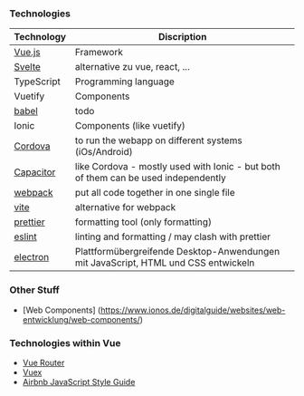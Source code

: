 ### Technologies

Technology | Discription 
-------- | -------- 
[Vue.js](https://vuejs.org/)   | Framework
[Svelte](https://svelte.dev/) | alternative zu vue, react, ...
TypeScript | Programming language
Vuetify | Components 
[babel](https://babeljs.io/) | todo
Ionic | Components (like vuetify)
[Cordova](https://cordova.apache.org/) | to run the webapp on different systems (iOs/Android)
[Capacitor](https://capacitorjs.com/) | like Cordova - mostly used with Ionic - but both of them can be used independently
[webpack](https://webpack.js.org/) | put all code together in one single file
[vite](https://vitejs.dev/) | alternative for webpack
[prettier](https://prettier.io/) | formatting tool (only formatting)
[eslint](https://eslint.org/) | linting and formatting / may clash with prettier
[electron](https://www.electronjs.org/) | Plattformübergreifende Desktop-Anwendungen mit JavaScript, HTML und CSS entwickeln

### Other Stuff
- [Web Components] (https://www.ionos.de/digitalguide/websites/web-entwicklung/web-components/)


### Technologies within Vue
- [Vue Router](https://router.vuejs.org/) 
- [Vuex](https://vuex.vuejs.org/guide/)
- [Airbnb JavaScript Style Guide](https://github.com/airbnb/javascript/)

